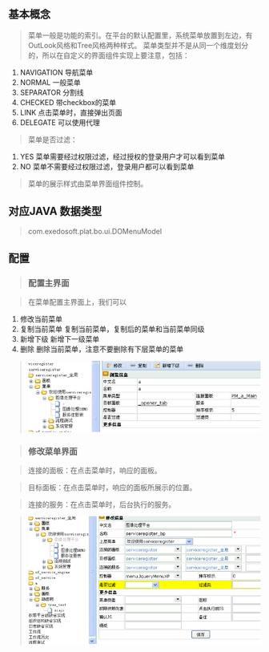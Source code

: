 ## 基本概念 ##

> 菜单一般是功能的索引。在平台的默认配置里，系统菜单放置到左边，有OutLook风格和Tree风格两种样式。
> 菜单类型并不是从同一个维度划分的，所以在自定义的界面组件实现上要注意，包括：

  1. NAVIGATION  导航菜单
  1. NORMAL      一般菜单
  1. SEPARATOR   分割线
  1. CHECKED  带checkbox的菜单
  1. LINK  点击菜单时，直接弹出页面
  1. DELEGATE  可以使用代理

> 菜单是否过滤：
  1. YES  菜单需要经过权限过滤，经过授权的登录用户才可以看到菜单
  1. NO   菜单不需要经过权限过滤，登录用户都可以看到菜单


> 菜单的展示样式由菜单界面组件控制。


## 对应JAVA 数据类型 ##
> com.exedosoft.plat.bo.ui.DOMenuModel

## 配置 ##


> ### 配置主界面 ###

> 在菜单配置主界面上，我们可以
  1. 修改当前菜单
  1. 复制当前菜单  复制当前菜单，复制后的菜单和当前菜单同级
  1. 新增下级  新增下一级菜单
  1. 删除  删除当前菜单，注意不要删除有下层菜单的菜单

> ![imgs/menu_main.png](imgs/menu_main.png)


> ### 修改菜单界面 ###

> 连接的面板：在点击菜单时，响应的面板。

> 目标面板：在点击菜单时，响应的面板所展示的位置。

> 连接的服务：在点击菜单时，后台执行的服务。

> ![imgs/menu_modify.png](imgs/menu_modify.png)
